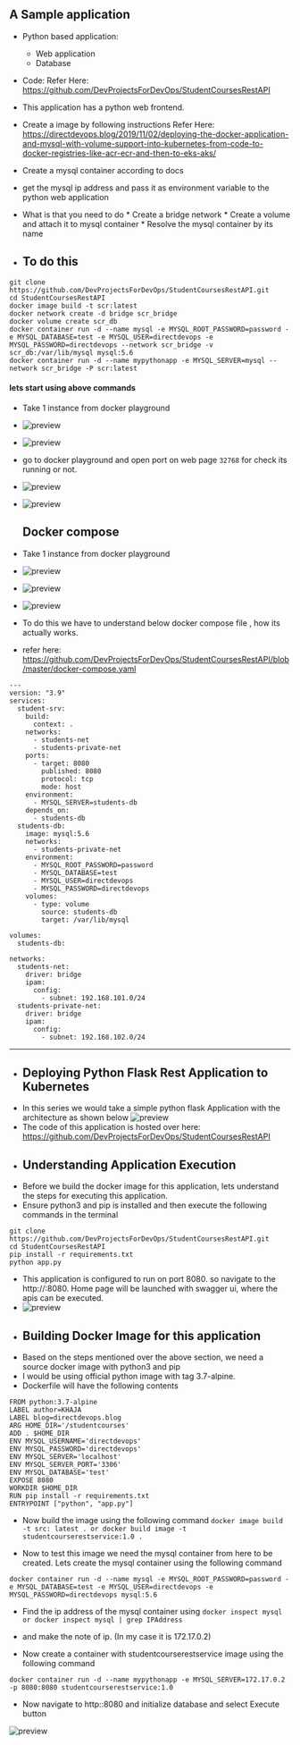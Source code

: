 ## A Sample application

* Python based application:
     * Web application
     * Database

* Code: Refer Here: https://github.com/DevProjectsForDevOps/StudentCoursesRestAPI
* This application has a python web frontend.
* Create a image by following instructions Refer Here: https://directdevops.blog/2019/11/02/deploying-the-docker-application-and-mysql-with-volume-support-into-kubernetes-from-code-to-docker-registries-like-acr-ecr-and-then-to-eks-aks/
* Create a mysql container according to docs
* get the mysql ip address and pass it as environment variable to the python web application
* What is that you need to do
       * Create a bridge network
       * Create a volume and attach it to mysql container
       * Resolve the mysql container by its name
* ## To do this
```
git clone https://github.com/DevProjectsForDevOps/StudentCoursesRestAPI.git
cd StudentCoursesRestAPI
docker image build -t scr:latest
docker network create -d bridge scr_bridge
docker volume create scr_db
docker container run -d --name mysql -e MYSQL_ROOT_PASSWORD=password -e MYSQL_DATABASE=test -e MYSQL_USER=directdevops -e MYSQL_PASSWORD=directdevops --network scr_bridge -v scr_db:/var/lib/mysql mysql:5.6
docker container run -d --name mypythonapp -e MYSQL_SERVER=mysql --network scr_bridge -P scr:latest
```
#### lets start using above commands

* Take 1 instance from docker playground 
* ![preview](images/264.png)
* ![preview](images/265.png)
* go to docker playground and open port on web page `32768` for check its running or not. 
* ![preview](images/266.png)
* ![preview](images/267.png)
  
  ## Docker compose 

* Take 1 instance from docker playground 
* ![preview](images/268.png)
* ![preview](images/269.png)
* ![preview](images/270.png)

* To do this we have to understand below docker compose file , how its actually works.
* refer here: https://github.com/DevProjectsForDevOps/StudentCoursesRestAPI/blob/master/docker-compose.yaml
```
---
version: "3.9"
services:
  student-srv:
    build: 
      context: .
    networks:
      - students-net
      - students-private-net
    ports:
      - target: 8080
        published: 8080
        protocol: tcp
        mode: host
    environment:
      - MYSQL_SERVER=students-db
    depends_on:
      - students-db
  students-db:
    image: mysql:5.6
    networks:
      - students-private-net
    environment:
      - MYSQL_ROOT_PASSWORD=password
      - MYSQL_DATABASE=test
      - MYSQL_USER=directdevops
      - MYSQL_PASSWORD=directdevops
    volumes:
      - type: volume
        source: students-db
        target: /var/lib/mysql

volumes:
  students-db:

networks:
  students-net:
    driver: bridge
    ipam:
      config:
        - subnet: 192.168.101.0/24
  students-private-net:
    driver: bridge
    ipam:
      config:
        - subnet: 192.168.102.0/24
```

-------------------------------------------------------------------------------------------------------------------

* ## Deploying Python Flask Rest Application to Kubernetes
* In this series we would take a simple python flask Application with the architecture as shown below
![preview](images/261.png)
* The code of this application is hosted over here: https://github.com/DevProjectsForDevOps/StudentCoursesRestAPI
* ## Understanding Application Execution
* Before we build the docker image for this application, lets understand the steps for executing this application.
* Ensure python3 and pip is installed and then execute the following commands in the terminal
```
git clone https://github.com/DevProjectsForDevOps/StudentCoursesRestAPI.git
cd StudentCoursesRestAPI
pip install -r requirements.txt
python app.py
```
* This application is configured to run on port 8080. so navigate to the http://<ip address>:8080. Home page will be launched with swagger ui, where the apis can be executed.
* ![preview](images/262.png)
* ## Building Docker Image for this application
* Based on the steps mentioned over the above section, we need a source docker image with python3 and pip
* I would be using official python image with tag 3.7-alpine.
* Dockerfile will have the following contents
```
FROM python:3.7-alpine
LABEL author=KHAJA
LABEL blog=directdevops.blog
ARG HOME_DIR='/studentcourses'
ADD . $HOME_DIR
ENV MYSQL_USERNAME='directdevops'
ENV MYSQL_PASSWORD='directdevops'
ENV MYSQL_SERVER='localhost'
ENV MYSQL_SERVER_PORT='3306'
ENV MYSQL_DATABASE='test'
EXPOSE 8080
WORKDIR $HOME_DIR
RUN pip install -r requirements.txt
ENTRYPOINT ["python", "app.py"]
```
* Now build the image using the following command
`docker image build -t src: latest . or docker build image -t studentcourserestservice:1.0 .`

* Now to test this image we need the mysql container from here to be created. Lets create the mysql container using the following command

`docker container run -d --name mysql -e MYSQL_ROOT_PASSWORD=password -e MYSQL_DATABASE=test -e MYSQL_USER=directdevops -e MYSQL_PASSWORD=directdevops mysql:5.6`

* Find the ip address of the mysql container using
`docker inspect mysql or docker inspect mysql | grep IPAddress`

* and make the note of ip. (In my case it is 172.17.0.2)

* Now create a container with studentcourserestservice image using the following command

`docker container run -d --name mypythonapp -e MYSQL_SERVER=172.17.0.2 -p 8080:8080 studentcourserestservice:1.0`

* Now navigate to http:<ip address>:8080 and initialize database and select Execute button

![preview](images/263.png)

#### 